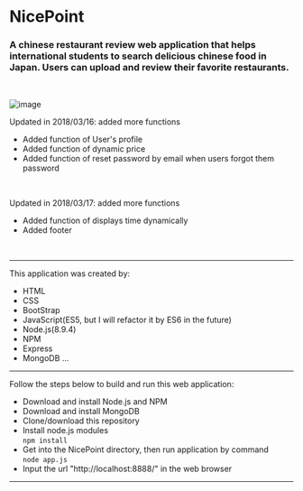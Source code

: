 # NicePoint
### A chinese restaurant review web application that helps international students to search delicious chinese food in Japan. Users can upload and review their favorite restaurants.
<br>

 ![image](screenshot/screenShot1.gif)
 
 Updated in 2018/03/16: added more functions
 <br>
 
 <ul>
   <li> Added function of User's profile </li>
   <li> Added function of dynamic price </li>
   <li> Added function of reset password by email when users forgot them password </li>
 </ul>
 <br>
 
 Updated in 2018/03/17: added more functions
 <br>
 
 <ul>
   <li> Added function of displays time dynamically </li>
   <li> Added footer </li>
 </ul>
 <br>
<hr>
This application was created by: 
<br>

* HTML
* CSS
* BootStrap
* JavaScript(ES5, but I will refactor it by ES6 in the future)
* Node.js(8.9.4)
* NPM
* Express
* MongoDB
...
<hr>
Follow the steps below to build and run this web application:
<br>

* Download and install Node.js and NPM
* Download and install MongoDB
* Clone/download this repository
* Install node.js modules <br>
`npm install`   
* Get into the NicePoint directory, then run application by command <br>
`node app.js`  
* Input the url "http://localhost:8888/" in the web browser
<hr>


